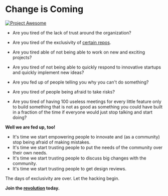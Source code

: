 # Change is Coming

<a href="http://tinyurl.com/o4atruw" target="_blank"><img src="https://stash.orbitz.net/users/bgibson/repos/awesome/browse/ProjectAwesomeLogo.png?raw" 
alt="Project Awesome"/></a>

- Are you tired of the lack of trust around the organization?

- Are you tired of the exclusivity of [certain repos](http://www.heinzmarketing.com/assets/yousuck.jpg).

- Are you tired able of not being able to work on new and exciting projects?

- Are you tired of not being able to quickly respond to innovative startups and quickly implement new ideas?

- Are you fed up of people telling you why you can't do something?

- Are you tired of people being afraid to take risks?

-  Are you tired of having 100 useless meetings for every little feature only to build something that is not as good as something you could have built in a fraction of the time if everyone would just stop talking and start doing?

**Well we are fed up, too!**

- It's time we start empowering people to innovate and (as a community) stop being afraid of making mistakes.  
- It's time we start trusting people to put the needs of the community over their own needs.
- It's time we start trusting people to discuss big changes with the community.
- It's time we start trusting people to get design reviews.
 
The days of exclusivity are over.  Let the hacking begin.

**Join the [revolution](https://stash.orbitz.net/users/bgibson/repos/awesome/browse/revolutionaries/) today.**
